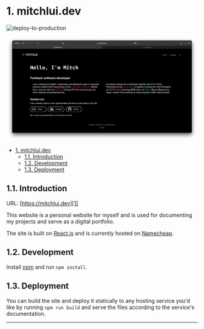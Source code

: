 # 1. mitchlui.dev

![deploy-to-production](https://github.com/mitchLui/website/actions/workflows/build-and-deploy.yml/badge.svg)

![website](docs/website.png)

- [1. mitchlui.dev](#1-mitchluidev)
  - [1.1. Introduction](#11-introduction)
  - [1.2. Development](#12-development)
  - [1.3. Deployment](#13-deployment)

## 1.1. Introduction

URL: [https://mitchlui.dev][1]

This website is a personal website for myself and is used for documenting my projects and serve as a digital portfolio.

The site is built on [React.js][2] and is currently hosted on [Namecheap][3].

## 1.2. Development

Install [npm][4] and run `npm install`.

## 1.3. Deployment

You can build the site and deploy it statically to any hosting service you'd like by running `npm run build` and serve the files according to the service's documentation.

---
[1]:https://mitchlui.dev
[2]:https://reactjs.org
[3]:https://www.namecheap.com
[4]:https://www.npmjs.com